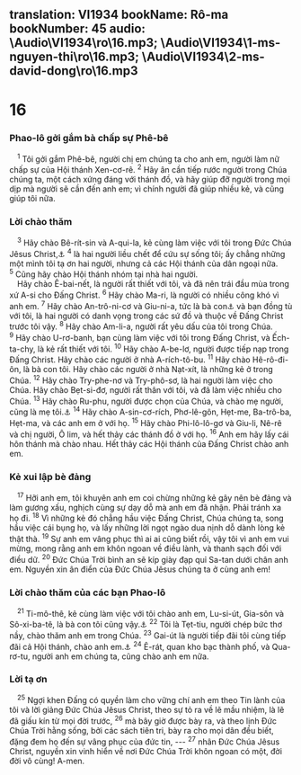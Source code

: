 translation: VI1934
bookName: Rô-ma 
bookNumber: 45
audio: \Audio\VI1934\ro\16.mp3; \Audio\VI1934\1-ms-nguyen-thi\ro\16.mp3; \Audio\VI1934\2-ms-david-dong\ro\16.mp3
-------

<div class="title"><h1>16</h1><h3>Phao-lô gởi gắm bà chấp sự Phê-bê</h3></div>
<span class="verse ro_16_1"> <sup>1</sup> Tôi gởi gắm Phê-bê, người chị em chúng ta cho anh em, người làm nữ chấp sự của Hội thánh Xen-cơ-rê. </span>
<span class="verse ro_16_2"><sup>2</sup> Hãy ân cần tiếp rước người trong Chúa chúng ta, một cách xứng đáng với thánh đồ, và hãy giúp đỡ người trong mọi dịp mà người sẽ cần đến anh em; vì chính người đã giúp nhiều kẻ, và cũng giúp tôi nữa. <br/></span>
<div class="title"><h3>Lời chào thăm</h3></div>
<span class="verse ro_16_3"> <sup>3</sup> Hãy chào Bê-rít-sin và A-qui-la, kẻ cùng làm việc với tôi trong Đức Chúa Jêsus Christ,<a data-toggle="tooltip" data-placement="bottom" title="Cong 18:2">⚓</a></span>
<span class="verse ro_16_4"><sup>4</sup> là hai người liều chết để cứu sự sống tôi; ấy chẳng những một mình tôi tạ ơn hai người, nhưng cả các Hội thánh của dân ngoại nữa. </span>
<span class="verse ro_16_5"><sup>5</sup> Cũng hãy chào Hội thánh nhóm tại nhà hai người. <br/> Hãy chào Ê-bai-nết, là người rất thiết với tôi, và đã nên trái đầu mùa trong xứ A-si cho Đấng Christ. </span>
<span class="verse ro_16_6"><sup>6</sup> Hãy chào Ma-ri, là người có nhiều công khó vì anh em. </span>
<span class="verse ro_16_7"><sup>7</sup> Hãy chào An-trô-ni-cơ và Giu-ni-a, tức là bà con<a data-toggle="tooltip" data-placement="bottom" title="Có bản dịch: đồng hương">⚓</a> và bạn đồng tù với tôi, là hai người có danh vọng trong các sứ đồ và thuộc về Đấng Christ trước tôi vậy. </span>
<span class="verse ro_16_8"><sup>8</sup> Hãy chào Am-li-a, người rất yêu dấu của tôi trong Chúa. </span>
<span class="verse ro_16_9"><sup>9</sup> Hãy chào U-rơ-banh, bạn cùng làm việc với tôi trong Đấng Christ, và Ếch-ta-chy, là kẻ rất thiết với tôi. </span>
<span class="verse ro_16_10"><sup>10</sup> Hãy chào A-be-lơ, người được tiếp nạp trong Đấng Christ. Hãy chào các người ở nhà A-rích-tô-bu. </span>
<span class="verse ro_16_11"><sup>11</sup> Hãy chào Hê-rô-đi-ôn, là bà con tôi. Hãy chào các người ở nhà Nạt-xít, là những kẻ ở trong Chúa. </span>
<span class="verse ro_16_12"><sup>12</sup> Hãy chào Try-phe-nơ và Try-phô-sơ, là hai người làm việc cho Chúa. Hãy chào Bẹt-si-đơ, người rất thân với tôi, và đã làm việc nhiều cho Chúa. </span>
<span class="verse ro_16_13"><sup>13</sup> Hãy chào Ru-phu, người được chọn của Chúa, và chào mẹ người, cũng là mẹ tôi.<a data-toggle="tooltip" data-placement="bottom" title="Mac 15:21">⚓</a></span>
<span class="verse ro_16_14"><sup>14</sup> Hãy chào A-sin-cơ-rích, Phơ-lê-gôn, Hẹt-me, Ba-trô-ba, Hẹt-ma, và các anh em ở với họ. </span>
<span class="verse ro_16_15"><sup>15</sup> Hãy chào Phi-lô-lô-gơ và Giu-li, Nê-rê và chị người, Ô lim, và hết thảy các thánh đồ ở với họ. </span>
<span class="verse ro_16_16"><sup>16</sup> Anh em hãy lấy cái hôn thánh mà chào nhau. Hết thảy các Hội thánh của Đấng Christ chào anh em. <br/></span>
<div class="title"><h3>Kẻ xui lập bè đảng</h3></div>
<span class="verse ro_16_17"> <sup>17</sup> Hỡi anh em, tôi khuyên anh em coi chừng những kẻ gây nên bè đảng và làm gương xấu, nghịch cùng sự dạy dỗ mà anh em đã nhận. Phải tránh xa họ đi. </span>
<span class="verse ro_16_18"><sup>18</sup> Vì những kẻ đó chẳng hầu việc Đấng Christ, Chúa chúng ta, song hầu việc cái bụng họ, và lấy những lời ngọt ngào dua nịnh dỗ dành lòng kẻ thật thà. </span>
<span class="verse ro_16_19"><sup>19</sup> Sự anh em vâng phục thì ai ai cũng biết rồi, vậy tôi vì anh em vui mừng, mong rằng anh em khôn ngoan về điều lành, và thanh sạch đối với điều dữ. </span>
<span class="verse ro_16_20"><sup>20</sup> Đức Chúa Trời bình an sẽ kíp giày đạp quỉ Sa-tan dưới chân anh em. Nguyền xin ân điển của Đức Chúa Jêsus chúng ta ở cùng anh em! <br/></span>
<div class="title"><h3>Lời chào thăm của các bạn Phao-lô</h3></div>
<span class="verse ro_16_21"> <sup>21</sup> Ti-mô-thê, kẻ cùng làm việc với tôi chào anh em, Lu-si-út, Gia-sôn và Sô-xi-ba-tê, là bà con tôi cũng vậy.<a data-toggle="tooltip" data-placement="bottom" title="Cong 16:1">⚓</a></span>
<span class="verse ro_16_22"><sup>22</sup> Tôi là Tẹt-tiu, người chép bức thơ nầy, chào thăm anh em trong Chúa. </span>
<span class="verse ro_16_23"><sup>23</sup> Gai-út là người tiếp đãi tôi cùng tiếp đãi cả Hội thánh, chào anh em.<a data-toggle="tooltip" data-placement="bottom" title="Cong 19:29; 1Co 1:14; 2Ti 4:20">⚓</a></span>
<span class="verse ro_16_24"><sup>24</sup> Ê-rát, quan kho bạc thành phố, và Qua-rơ-tu, người anh em chúng ta, cũng chào anh em nữa. <br/></span>
<div class="title"><h3>Lời tạ ơn</h3></div>
<span class="verse ro_16_25"> <sup>25</sup> Ngợi khen Đấng có quyền làm cho vững chí anh em theo Tin lành của tôi và lời giảng Đức Chúa Jêsus Christ, theo sự tỏ ra về lẽ mầu nhiệm, là lẽ đã giấu kín từ mọi đời trước, </span>
<span class="verse ro_16_26"><sup>26</sup> mà bây giờ được bày ra, và theo lịnh Đức Chúa Trời hằng sống, bởi các sách tiên tri, bày ra cho mọi dân đều biết, đặng đem họ đến sự vâng phục của đức tin, --- </span>
<span class="verse ro_16_27"><sup>27</sup> nhân Đức Chúa Jêsus Christ, nguyền xin vinh hiển về nơi Đức Chúa Trời khôn ngoan có một, đời đời vô cùng! A-men. <br/></span>
